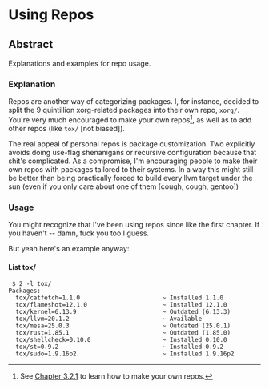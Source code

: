 # Using Repos

## Abstract
Explanations and examples for repo usage.

### Explanation
Repos are another way of categorizing packages. I, for instance, decided to
split the 9 quintillion xorg-related packages into their own repo, ``xorg/``.
You're very much encouraged to make your own repos[^1], as well as to add other
repos (like ``tox/`` \[not biased\]).

The real appeal of personal repos is package customization. Two explicitly
avoids doing use-flag shenanigans or recursive configuration because that shit's
complicated. As a compromise, I'm encouraging people to make their own repos
with packages tailored to their systems. In a way this might still be better
than being practically forced to build every llvm target under the sun (even if
you only care about one of them \[cough, cough, gentoo\])

### Usage
You might recognize that I've been using repos since like the first chapter. If
you haven't -- damn, fuck you too I guess.

But yeah here's an example anyway:

#### List tox/
```
 $ 2 -l tox/
Packages:
  tox/catfetch=1.1.0                       ~ Installed 1.1.0
  tox/flameshot=12.1.0                     ~ Installed 12.1.0
  tox/kernel=6.13.9                        ~ Outdated (6.13.3)
  tox/llvm=20.1.2                          ~ Available
  tox/mesa=25.0.3                          ~ Outdated (25.0.1)
  tox/rust=1.85.1                          ~ Outdated (1.85.0)
  tox/shellcheck=0.10.0                    ~ Installed 0.10.0
  tox/st=0.9.2                             ~ Installed 0.9.2
  tox/sudo=1.9.16p2                        ~ Installed 1.9.16p2
```

[^1]: See [Chapter 3.2.1](../../advanced/repos/creating.md) to learn how to make
    your own repos.
